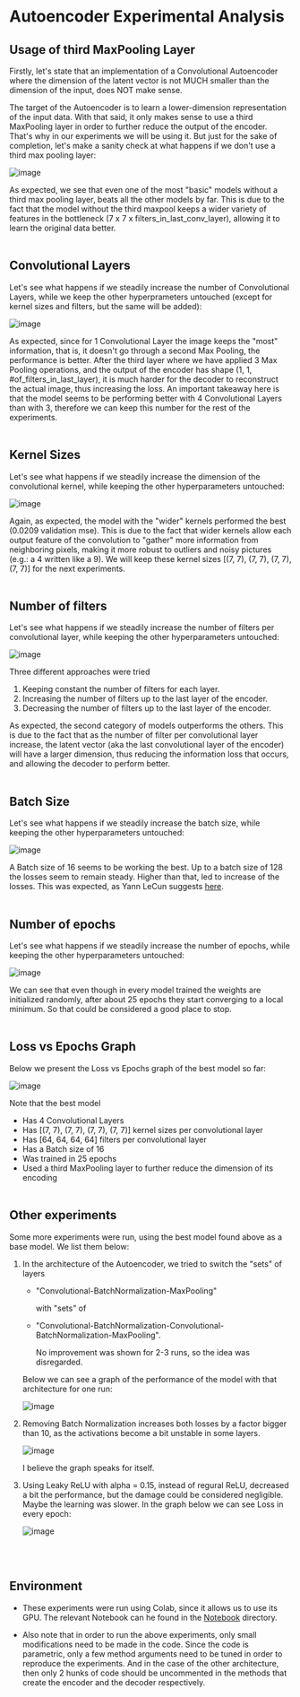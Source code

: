 # Autoencoder Experimental Analysis

## Usage of third MaxPooling Layer
Firstly, let's state that an implementation of a Convolutional Autoencoder where the dimension of the latent vector is not MUCH smaller than the dimension of the input, does NOT make sense.

The target of the Autoencoder is to learn a lower-dimension representation of the input data. With that said, it only makes sense to use a third MaxPooling layer in order to further reduce the output of the encoder. That's why in our experiments we will be using it. But just for the sake of completion, let's make a sanity check at what happens if we don't use a third max pooling layer:

![image](./images/third_maxpool.png)

As expected, we see that even one of the most "basic" models without a third max pooling layer, beats all the other models by far. This is due to the fact that the model without the third maxpool keeps a wider variety of features in the bottleneck (7 x 7 x filters_in_last_conv_layer), allowing it to learn the original data better.
<br> </br>

## Convolutional Layers
Let's see what happens if we steadily increase the number of Convolutional Layers, while we keep the other hyperprameters untouched (except for kernel sizes and filters, but the same will be added):

![image](./images/conv_layers.png)

As expected, since for 1 Convolutional Layer the image keeps the "most" information, that is, it doesn't go through a second Max Pooling, the performance is better. After the third layer where we have applied 3 Max Pooling operations, and the output of the encoder has shape (1, 1, #of_filters_in_last_layer), it is much harder for the decoder to reconstruct the actual image, thus increasing the loss. An important takeaway here is that the model seems to be performing better with 4 Convolutional Layers than with 3, therefore we can keep this number for the rest of the experiments.
<br> </br>

## Kernel Sizes
Let's see what happens if we steadily increase the dimension of the convolutional kernel, while keeping the other hyperparameters untouched:

![image](./images/kernel_sizes.png)

Again, as expected, the model with the "wider" kernels performed the best (0.0209 validation mse). This is due to the fact that wider kernels allow each output feature of the convolution to "gather" more information from neighboring pixels, making it more robust to outliers and noisy pictures (e.g.: a 4 written like a 9). We will keep these kernel sizes [(7, 7), (7, 7), (7, 7), (7, 7)] for the next experiments.
<br> </br>

## Number of filters
Let's see what happens if we steadily increase the number of filters per convolutional layer, while keeping the other hyperparameters untouched:

![image](./images/filters.png)

Three different approaches were tried
1. Keeping constant the number of filters for each layer.
2. Increasing the number of filters up to the last layer of the encoder.
3. Decreasing the number of filters up to the last layer of the encoder.

As expected, the second category of models outperforms the others. This is due to the fact that as the number of filter per convolutional layer increase, the latent vector (aka the last convolutional layer of the encoder) will have a larger dimension, thus reducing the information loss that occurs, and allowing the decoder to perform better.
<br> </br>


## Batch Size
Let's see what happens if we steadily increase the batch size, while keeping the other hyperparameters untouched:

![image](./images/batch_sizes.png)

A Batch size of 16 seems to be working the best. Up to a batch size of 128 the losses seem to remain steady. Higher than that, led to increase of the losses. This was expected, as Yann LeCun suggests [here](https://twitter.com/ylecun/status/989610208497360896?lang=en).
<br> </br>

## Number of epochs
Let's see what happens if we steadily increase the number of epochs, while keeping the other hyperparameters untouched:

![image](./images/epochs.png)

We can see that even though in every model trained the weights are initialized randomly, after about 25 epochs they start converging to a local minimum. So that could be considered a good place to stop.
<br> </br>

## Loss vs Epochs Graph
Below we present the Loss vs Epochs graph of the best model so far:

![image](./images/loss_vs_epochs.png)

Note that the best model
- Has 4 Convolutional Layers
- Has [(7, 7), (7, 7), (7, 7), (7, 7)] kernel sizes per convolutional layer
- Has [64, 64, 64, 64] filters per convolutional layer
- Has a Batch size of 16
- Was trained in 25 epochs
- Used a third MaxPooling layer to further reduce the dimension of its encoding
<br> </br>


## Other experiments
Some more experiments were run, using the best model found above as a base model. We list them below:

1. In the architecture of the Autoencoder, we tried to switch the "sets" of layers 
    - "Convolutional-BatchNormalization-MaxPooling"

        with "sets" of
    - "Convolutional-BatchNormalization-Convolutional-BatchNormalization-MaxPooling". 

        No improvement was shown for 2-3 runs, so the idea was disregarded.
        
    Below we can see a graph of the performance of the model with that architecture for one run:

    ![image](./images/loss_vs_epochs_arch2.png)

2. Removing Batch Normalization increases both losses by a factor bigger than 10, as the activations become a bit unstable in some layers.

    ![image](./images/loss_vs_epochs_no_bn.png)

    I believe the graph speaks for itself.

3. Using Leaky ReLU with alpha = 0.15, instead of regural ReLU, decreased a bit the performance, but the damage could be considered negligible. Maybe the learning was slower. In the graph below we can see Loss in every epoch:

    ![image](./images/loss_vs_epochs_leaky_relu.png)


<br> </br>

## Environment
- These experiments were run using Colab, since it allows us to use its GPU. The relevant Notebook can he found in the [Notebook](../Notebook) directory.

- Also note that in order to run the above experiments, only small modifications need to be made in the code. Since the code is parametric, only a few method arguments need to be tuned in order to reproduce the experiments. And in the case of the other architecture, then only 2 hunks of code should be uncommented in the methods that create the encoder and the decoder respectively.
